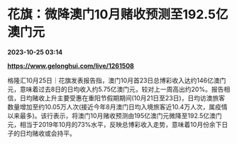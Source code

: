 # 花旗：微降澳门10月赌收预测至192.5亿澳门元

**2023-10-25 03:14**

**https://www.gelonghui.com/live/1261508**

格隆汇10月25日｜花旗发表报告指，澳门10月首23日总博彩收入达约146亿澳门元，意味着过去8日的日均收入约5.75亿澳门元，较对上一周高出约20%。报告相信，日均赌收上升主要受惠在重阳节假期期间(10月21日至23日)，日均访澳旅客数量增加至约10.05万人次(接近今年8月澳门日均入境旅客近10.4万人次，属疫情以来最多)。该行表示，将澳门10月赌收预测由195亿澳门元微降至192.5亿澳门元，相当于2019年10月的73%水平，反映总博彩收入走势，意味着10月份余下日子的日均赌收或会持平。